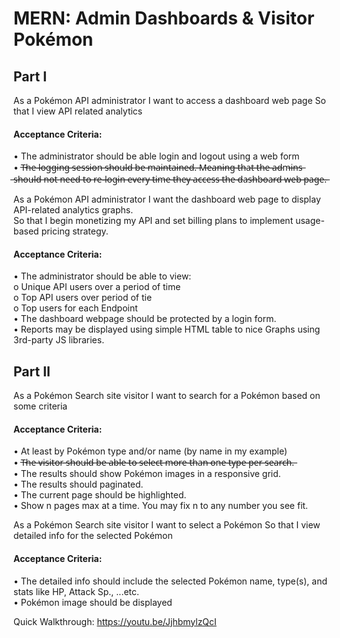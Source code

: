 # MERN: Admin Dashboards & Visitor Pokémon

## Part I

As a Pokémon API administrator
I want to access a dashboard web page 
So that I view API related analytics 

#### Acceptance Criteria:
• The administrator should be able login and logout using a web form  
• T̶h̶e̶ ̶l̶o̶g̶g̶i̶n̶g̶ ̶s̶e̶s̶s̶i̶o̶n̶ ̶s̶h̶o̶u̶l̶d̶ ̶b̶e̶ ̶m̶a̶i̶n̶t̶a̶i̶n̶e̶d̶.̶ ̶M̶e̶a̶n̶i̶n̶g̶ ̶t̶h̶a̶t̶ ̶t̶h̶e̶ ̶a̶d̶m̶i̶n̶s̶ ̶s̶h̶o̶u̶l̶d̶ ̶n̶o̶t̶ ̶n̶e̶e̶d̶ ̶t̶o̶ ̶r̶e̶-̶l̶o̶g̶i̶n̶ ̶e̶v̶e̶r̶y̶ ̶t̶i̶m̶e̶ ̶t̶h̶e̶y̶ ̶a̶c̶c̶e̶s̶s̶ ̶t̶h̶e̶ ̶d̶a̶s̶h̶b̶o̶a̶r̶d̶ ̶w̶e̶b̶ ̶p̶a̶g̶e̶.̶

As a Pokémon API administrator
I want the dashboard web page to display API-related analytics graphs.   
So that I begin monetizing my API and set billing plans to implement usage-based pricing strategy. 

#### Acceptance Criteria:
• The administrator should be able to view:  
o Unique API users over a period of time  
o Top API users over period of tie  
o Top users for each Endpoint  
• The dashboard webpage should be protected by a login form.  
• Reports may be displayed using simple HTML table to nice Graphs using 3rd-party JS libraries.  


## Part II

As a Pokémon Search site visitor
I want to search for a Pokémon based on some criteria

#### Acceptance Criteria:
• At least by Pokémon type and/or name (by name in my example)  
• T̶h̶e̶ ̶v̶i̶s̶i̶t̶o̶r̶ ̶s̶h̶o̶u̶l̶d̶ ̶b̶e̶ ̶a̶b̶l̶e̶ ̶t̶o̶ ̶s̶e̶l̶e̶c̶t̶ ̶m̶o̶r̶e̶ ̶t̶h̶a̶n̶ ̶o̶n̶e̶ ̶t̶y̶p̶e̶ ̶p̶e̶r̶ ̶s̶e̶a̶r̶c̶h̶.̶  
• The results should show Pokémon images in a responsive grid.  
• The results should paginated.  
• The current page should be highlighted.  
• Show n pages max at a time. You may fix n to any number you see fit.  

As a Pokémon Search site visitor
I want to select a Pokémon
So that I view detailed info for the selected Pokémon

#### Acceptance Criteria:
• The detailed info should include the selected Pokémon name, type(s), and stats like HP, Attack Sp., ...etc.  
• Pokémon image should be displayed  

Quick Walkthrough: https://youtu.be/JjhbmylzQcI 
